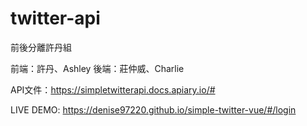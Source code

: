 # twitter-api

前後分離許丹組

前端：許丹、Ashley
後端：莊仲威、Charlie

API文件：https://simpletwitterapi.docs.apiary.io/#

LIVE DEMO: https://denise97220.github.io/simple-twitter-vue/#/login
